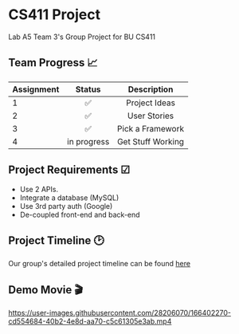 # CS411 Project
Lab A5 Team 3's Group Project for BU CS411

## Team Progress 📈

| Assignment    |     Status    |  Description    | 
| ------------- |:-------------:| :-------------: | 
| 1             |  ✅           |   Project Ideas  | 
| 2             |  ✅           |    User Stories  | 
| 3             |  ✅           |  Pick a Framework   | 
| 4             |  in progress          |  Get Stuff Working  | 


## Project Requirements ☑

- Use 2 APIs.
- Integrate a database (MySQL)
- Use 3rd party auth (Google)
- De-coupled front-end and back-end

## Project Timeline 🕑
Our group's detailed project timeline can be found [here](https://github.com/SamPom100/CS411_Project/blob/main/project_timeline.md)

## Demo Movie 🎬


https://user-images.githubusercontent.com/28206070/166402270-cd554684-40b2-4e8d-aa70-c5c61305e3ab.mp4

